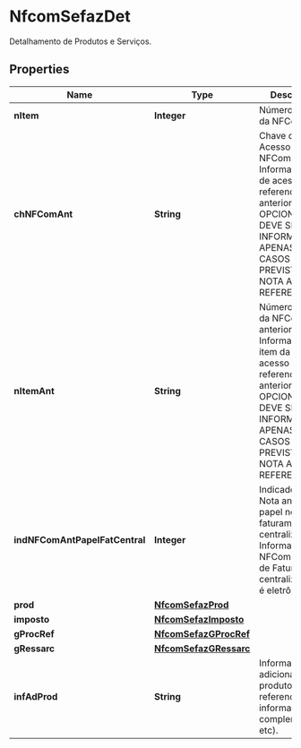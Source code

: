

# NfcomSefazDet

Detalhamento de Produtos e Serviços.

## Properties

| Name | Type | Description | Notes |
|------------ | ------------- | ------------- | -------------|
|**nItem** | **Integer** | Número do item da NFCom. |  |
|**chNFComAnt** | **String** | Chave de Acesso da NFCom anterior.  Informar chave de acesso de referencia anterior  TAG OPCIONAL, DEVE SER INFORMADA APENAS NOS CASOS PREVISTOS DE NOTA ANTERIOR REFERENCIADA. |  [optional] |
|**nItemAnt** | **String** | Número do item da NFCom anterior.  Informar nro do item da chave de acesso de referencia anterior  TAG OPCIONAL, DEVE SER INFORMADA APENAS NOS CASOS PREVISTOS DE NOTA ANTERIOR REFERENCIADA. |  [optional] |
|**indNFComAntPapelFatCentral** | **Integer** | Indicador de Nota anterior em papel no faturamento centralizado.  Informa que a NFCom Anterior de Faturamento centralizado não é eletrônica. |  [optional] |
|**prod** | [**NfcomSefazProd**](NfcomSefazProd.md) |  |  |
|**imposto** | [**NfcomSefazImposto**](NfcomSefazImposto.md) |  |  |
|**gProcRef** | [**NfcomSefazGProcRef**](NfcomSefazGProcRef.md) |  |  [optional] |
|**gRessarc** | [**NfcomSefazGRessarc**](NfcomSefazGRessarc.md) |  |  [optional] |
|**infAdProd** | **String** | Informações adicionais do produto (norma referenciada, informações complementares, etc). |  [optional] |



